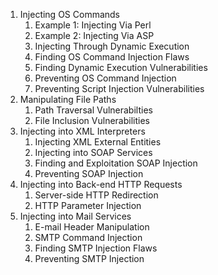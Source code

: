 1) Injecting OS Commands
    1) Example 1: Injecting  Via Perl
    2) Example 2: Injecting Via ASP
    3) Injecting Through Dynamic Execution
    4) Finding OS Command Injection Flaws
    5) Finding Dynamic Execution Vulnerabilities
    6) Preventing OS Command Injection
    7) Preventing Script Injection Vulnerabilities
2) Manipulating File Paths
    1) Path Traversal Vulnerabilties
    2) File Inclusion Vulnerabilities
3) Injecting into XML Interpreters
    1) Injecting XML External Entities
    2) Injecting into SOAP Services
    3) Finding and Exploitation SOAP Injection
    4) Preventing SOAP Injection
4) Injecting into Back-end HTTP Requests
    1) Server-side HTTP Redirection
    2) HTTP Parameter Injection
5) Injecting into Mail Services
    1) E-mail Header Manipulation
    2) SMTP Command Injection
    3) Finding SMTP Injection Flaws
    4) Preventing SMTP Injection
